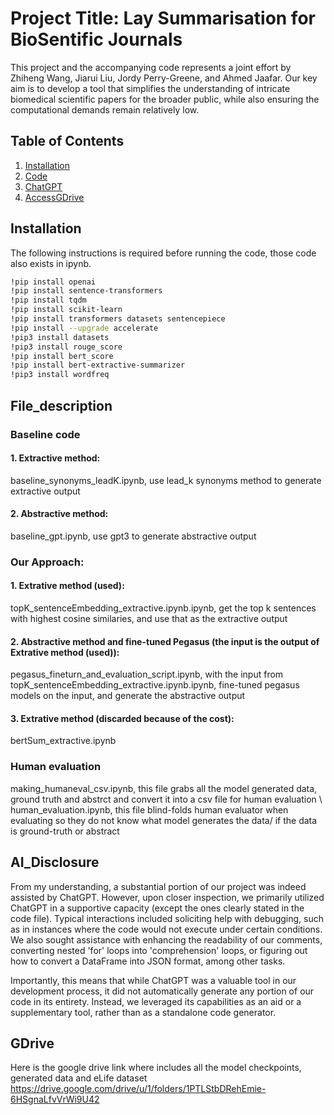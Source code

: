 # Project Title: Lay Summarisation for BioSentific Journals

This project and the accompanying code represents a joint effort by Zhiheng Wang, Jiarui Liu, Jordy Perry-Greene, and Ahmed Jaafar. Our key aim is to develop a tool that simplifies the understanding of intricate biomedical scientific papers for the broader public, while also ensuring the computational demands remain relatively low.

## Table of Contents

1. [Installation](#installation)
2. [Code](#file_description)
3. [ChatGPT](#AI_Disclosure)
4. [AccessGDrive](#GDrive)


## Installation

The following instructions is required before running the code, those code also exists in ipynb.

```bash
!pip install openai
!pip install sentence-transformers
!pip install tqdm
!pip install scikit-learn
!pip install transformers datasets sentencepiece
!pip install --upgrade accelerate
!pip3 install datasets
!pip3 install rouge_score
!pip install bert_score
!pip install bert-extractive-summarizer
!pip3 install wordfreq
```
## File_description
### Baseline code
#### 1. Extractive method: 
baseline_synonyms_leadK.ipynb, use lead_k synonyms method to generate extractive output
#### 2. Abstractive method: 
baseline_gpt.ipynb, use gpt3 to generate abstractive output

### Our Approach:
#### 1. Extrative method (used): 
topK_sentenceEmbedding_extractive.ipynb.ipynb, get the top k sentences with highest cosine similaries, and use that as the extractive output


#### 2. Abstractive method and fine-tuned Pegasus (the input is the output of Extrative method (used)): 
pegasus_fineturn_and_evaluation_script.ipynb, with the input from topK_sentenceEmbedding_extractive.ipynb.ipynb, fine-tuned pegasus models on the input, and generate the abstractive output

#### 3. Extrative method (discarded because of the cost):  
bertSum_extractive.ipynb

### Human evaluation
making_humaneval_csv.ipynb, this file grabs all the model generated data, ground truth and abstrct and convert it into a csv file for human evaluation \\
human_evaluation.ipynb, this file blind-folds human evaluator when evaluating so they do not know what model generates the data/ if the data is ground-truth or abstract

## AI_Disclosure
From my understanding, a substantial portion of our project was indeed assisted by ChatGPT. However, upon closer inspection, we primarily utilized ChatGPT in a supportive capacity (except the ones clearly stated in the code file). Typical interactions included soliciting help with debugging, such as in instances where the code would not execute under certain conditions. We also sought assistance with enhancing the readability of our comments, converting nested 'for' loops into 'comprehension' loops, or figuring out how to convert a DataFrame into JSON format, among other tasks. 

Importantly, this means that while ChatGPT was a valuable tool in our development process, it did not automatically generate any portion of our code in its entirety. Instead, we leveraged its capabilities as an aid or a supplementary tool, rather than as a standalone code generator.

## GDrive
Here is the google drive link where includes all the model checkpoints, generated data and eLife dataset
https://drive.google.com/drive/u/1/folders/1PTLStbDRehEmie-6HSgnaLfvVrWi9U42
